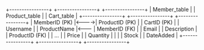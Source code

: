 +----------------+      +----------------+      +----------------+
| Member_table   |      | Product_table  |      | Cart_table     |
+----------------+      +----------------+      +----------------+
| MemberID (PK)  |<---->| ProductID (PK) |      | CartID (PK)    |
| Username       |      | ProductName    |<---  | MemberID (FK)  |
| Email          |      | Description    |      | ProductID (FK) |
| ...            |      | Price          |      | Quantity       |
|                |      | Stock          |      | DateAdded      |
+----------------+      +----------------+      +----------------+
